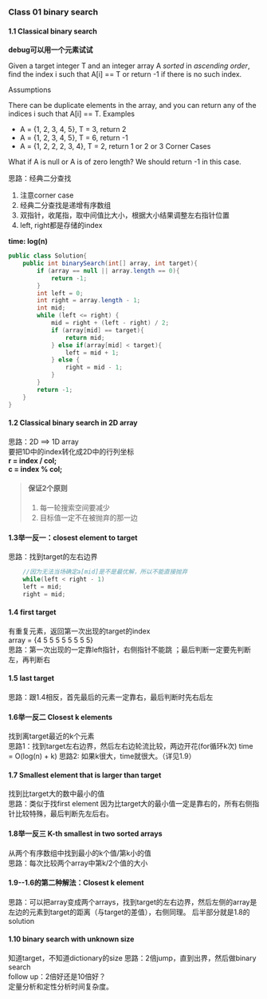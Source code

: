 ### Class 01 binary search

#### 1.1 Classical binary search
**debug可以用一个元素试试**  

Given a target integer T and an integer array A *sorted* in _ascending order_, find the index i such that A[i] == T or return -1 if there is no such index.

Assumptions

There can be duplicate elements in the array, and you can return any of the indices i such that A[i] == T.
Examples

- A = {1, 2, 3, 4, 5}, T = 3, return 2
- A = {1, 2, 3, 4, 5}, T = 6, return -1
- A = {1, 2, 2, 2, 3, 4}, T = 2, return 1 or 2 or 3
Corner Cases

What if A is null or A is of zero length? We should return -1 in this case.

思路：经典二分查找
1. 注意corner case
2. 经典二分查找是递增有序数组
3. 双指针，收尾指，取中间值比大小，根据大小结果调整左右指针位置
4. left, right都是存储的index

**time: log(n)**

```java
public class Solution{
    public int binarySearch(int[] array, int target){
        if (array == null || array.length == 0){
            return -1;
        }
        int left = 0;
        int right = array.length - 1;
        int mid;
        while (left <= right) {
            mid = right + (left - right) / 2;
            if (array[mid] == target){
                return mid;
            } else if(array[mid] < target){
                left = mid + 1;
            } else {
                right = mid - 1;
            }
        }
        return -1;
    }
}
```



#### 1.2 Classical binary search in 2D array  
思路：2D ==> 1D array  
要把1D中的index转化成2D中的行列坐标  
**r = index / col;**  
**c = index % col;**  

> #### 保证2个原则  
> 1. 每一轮搜索空间要减少
> 2. 目标值一定不在被抛弃的那一边


#### 1.3举一反一：closest element to target
思路：找到target的左右边界  
```java
    //因为无法当场确定a[mid]是不是最优解，所以不能直接抛弃
    while(left < right - 1)
    left = mid; 
    right = mid; 
```

#### 1.4 first target
有重复元素，返回第一次出现的target的index  
array = {4 5 5 5 5 5 5 5 5}  
思路：第一次出现的一定靠left指针，右侧指针不能跳
；最后判断一定要先判断左，再判断右


#### 1.5 last target
思路：跟1.4相反，首先最后的元素一定靠右，最后判断时先右后左

#### 1.6举一反二 Closest k elements
找到离target最近的k个元素  
思路1：找到target左右边界，然后左右边轮流比较，两边开花(for循环k次)
time = O(log(n) + k)
思路2: 如果k很大，time就很大。（详见1.9）

#### 1.7 Smallest element that is larger than target
找到比target大的数中最小的值  
思路：类似于找first element
因为比target大的最小值一定是靠右的，所有右侧指针比较特殊，最后判断先左后右。


#### 1.8举一反三 K-th smallest in two sorted arrays
从两个有序数组中找到最小的k个值/第k小的值  
思路：每次比较两个array中第k/2个值的大小

#### 1.9--1.6的第二种解法：Closest k element
思路：可以把array变成两个arrays，找到target的左右边界，然后左侧的array是左边的元素到target的距离（与target的差值），右侧同理。
后半部分就是1.8的solution

#### 1.10 binary search with unknown size
知道target，不知道dictionary的size
思路：2倍jump，直到出界，然后做binary search  
follow up：2倍好还是10倍好？  
定量分析和定性分析时间复杂度。



